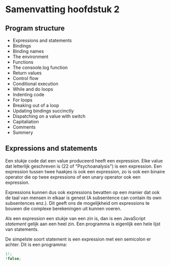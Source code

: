 # Samenvatting hoofdstuk 2

## Program structure

* Expressions and statements
* Bindings
* Binding names
* The environment
* Functions
* The consoole.log function
* Return values
* Control flow
* Conditional execution
* While and do loops
* Indenting code
* For loops
* Breaking out of a loop
* Updating bindings succinctly
* Dispatching on a value with switch
* Capitaliation
* Comments
* Summery

## Expressions and statements

Een stukje code dat een value produceerd heeft een expression. Elke value dat letterlijk geschreven is (22 of "Psychoanalysis") is een expression. Een expression tussen twee haakjes is ook een expression, zo is ook een binaire operator die op twee expressions of een unary operator ook een expression. 

Expressions kunnen dus ook expressions bevatten op een manier dat ook de taal van mensen in elkaar is genest (A subsentence can contain its own subsentences enz.). Dit geeft ons de mogelijkheid om expressions te bouwen die complexe berekeningen uit kunnen voeren.

Als een expression een stukje van een zin is, dan is een JavaScript *statement* gelijk aan een heel zin. Een programma is eigenlijk een hele lijst van statements.

De simpelste soort statement is een expression met een semicolon er achter. Dit is een programma:

```javascript
1!;
!false;
```



















































































































































































